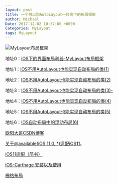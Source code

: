 ```yaml
---
layout: post
title: 一个可以和AutoLayout一较高下的布局框架
author: Michael
Date: 2017-12-02 10:37:00 +8000
Categories: MyLayout
tags: MyLayout
---
```


![MyLayout布局框架](https://raw.githubusercontent.com/youngsoft/MyLinearLayout/master/MyLayout/MyLayout.png)

地址0：[iOS下的界面布局利器-MyLayout布局框架](http://blog.csdn.net/yangtiang/article/details/61911724)

地址1：[IOS不用AutoLayout也能实现自动布局的类(1)](http://blog.csdn.net/yangtiang/article/details/46483999)

地址2：[IOS不用AutoLayout也能实现自动布局的类(2)](http://blog.csdn.net/yangtiang/article/details/46492083)

地址3：[IOS不用AutoLayout也能实现自动布局的类(3)-](http://blog.csdn.net/yangtiang/article/details/46795231)

地址4：[IOS不用AutoLayout也能实现自动布局的类(4)](http://blog.csdn.net/yangtiang/article/details/48011431)

地址5：[IOS不用AutoLayout也能实现自动布局的类(5)](http://blog.csdn.net/yangtiang/article/details/50652946)

地址6：[IOS自动布局中的浮动布局(6)](http://blog.csdn.net/yangtiang/article/details/51048934)

[欧阳大哥CSDN博客](http://blog.csdn.net/yangtiang)

[关于@available(iOS 11.0, *)适配iOS11](http://blog.csdn.net/blog_t/article/details/78720946)。

[iOS11适配（简书）](https://www.jianshu.com/p/1601bd885f83)

[iOS-Carthage 安装以及使用](http://blog.csdn.net/Mazy_ma/article/details/70185547)

[栅格布局](http://bicyclering.com/2017/09/01/IOS/(UIViewLayout)%E5%B8%83%E5%B1%80/MyLinearLayout/#more)


